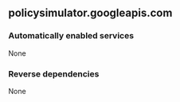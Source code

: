 ## policysimulator.googleapis.com

### Automatically enabled services

None

### Reverse dependencies

None
